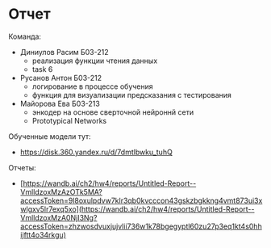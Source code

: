 # Отчет

Команда:
- Диниулов Расим Б03-212
    - реализация функции чтения данных
    - task 6
- Русанов Антон Б03-212
    - логирование в процессе обучения 
    - функция для визуализации предсказания с тестирования
- Майорова Ева Б03-213
    - энкодер на основе сверточной нейроннй сети
    - Prototypical Networks

Обученные модели тут: 
 - https://disk.360.yandex.ru/d/7dmtlbwku_tuhQ

Отчеты:
 - [https://wandb.ai/ch2/hw4/reports/Untitled-Report--VmlldzoxMzAzOTk5MA?accessToken=9l8oxulpdvw7klr3qb0kvcccon43gskzbgkkng4vmt873ui3xwlgxv5lr7exq5xo](https://wandb.ai/ch2/hw4/reports/Untitled-Report--VmlldzoxMzA0NjI3Ng?accessToken=zhzwosdvuxjujvlii736w1k78bgegyptl60zu27p3eq1kt4s0hhijftt4o34rkgu)
 
